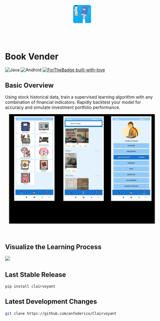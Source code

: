 <p align="center"><img width=12.5% src="https://github.com/bookvender/bookvender/blob/master/media/logo.png"></p>

<br>
<br>

# Book Vender

![Java](https://img.shields.io/badge/java-SE8-blue.svg)
![Android](https://img.shields.io/badge/android-minapi14-green.svg)
[![ForTheBadge built-with-love](http://ForTheBadge.com/images/badges/built-with-love.svg)](https://GitHub.com/Naereen/)

## Basic Overview

Using stock historical data, train a supervised learning algorithm with any combination of financial indicators. Rapidly backtest your model for accuracy and simulate investment portfolio performance. 
<p align="center"><img width=95% height=50% src="https://github.com/bookvender/bookvender/blob/master/media/collage.jpg"></p>

<br>

## Visualize the Learning Process
<img src="https://github.com/anfederico/Clairvoyant/blob/master/media/Learning.gif" width=40%>

<br>

## Last Stable Release
```python
pip install clairvoyant
```

## Latest Development Changes
```bash
git clone https://github.com/anfederico/Clairvoyant
```

